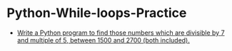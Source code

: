 # Python-While-loops-Practice

- [Write a Python program to find those numbers which are divisible by 7 and multiple of 5, between 1500 and 2700 (both included).](https://github.com/MeghanshuKumrawat/Python-While-loops-Practice/blob/main/1st.py)

